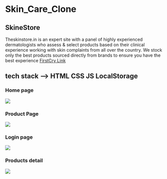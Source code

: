 # Skin_Care_Clone
## SkineStore 

Theskinstore.in is an expert site with a panel of highly experienced dermatologists who assess & select products based on their clinical experience working with skin complaints from all over the country.
We stock only the best products sourced directly from brands to ensure you have the best experience 
<a href="https://hilarious-donut-4d9a54.netlify.app/" alt="link">FirstCry Link<a>

## tech stack --> HTML CSS JS LocalStorage




### Home page
<image src="./images/home.png">

### Product Page

<image src="./images/product.png">

### Login page

<image src="./images/login.png">

### Products detail

<image src="./images/cart.png">
